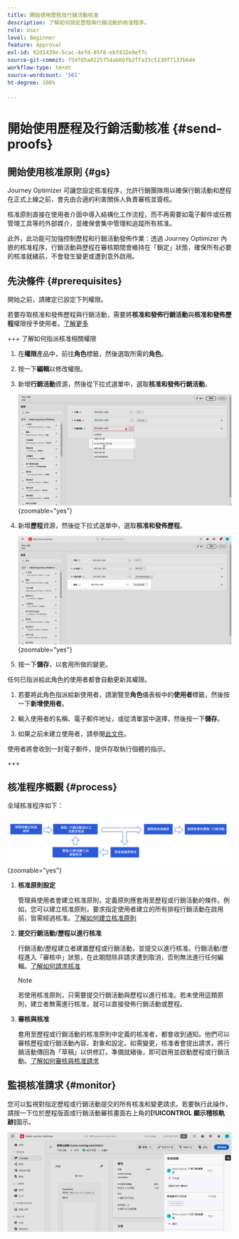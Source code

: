 ```yaml
---
title: 開始使用歷程及行銷活動核准
description: 了解如何設定歷程與行銷活動的核准程序。
role: User
level: Beginner
feature: Approval
exl-id: 92d1439e-5cac-4e7d-85f8-ebf432e9ef7c
source-git-commit: f5df65a0225754ab66fb2ffa33c5130f7137b644
workflow-type: tm+mt
source-wordcount: '561'
ht-degree: 100%

---
```


# 開始使用歷程及行銷活動核准 {#send-proofs}

## 開始使用核准原則 {#gs}

Journey Optimizer 可讓您設定核准程序，允許行銷團隊用以確保行銷活動和歷程在正式上線之前，會先由合適的利害關係人負責審核並簽核。

核准原則直接在使用者介面中導入結構化工作流程，而不再需要如電子郵件或任務管理工具等的外部媒介，並確保會集中管理和追蹤所有核准。

此外，此功能可加強控制歷程和行銷活動發佈作業：透過 Journey Optimizer 內嵌的核准程序，行銷活動與歷程在審核期間會維持在「鎖定」狀態，確保所有必要的核准就緒前，不會發生變更或遭到意外啟用。

## 先決條件 {#prerequisites}

開始之前，請確定已設定下列權限。

若要存取核准和發佈歷程與行銷活動，需要將&#x200B;**核准和發佈行銷活動**&#x200B;與&#x200B;**核准和發佈歷程**&#x200B;權限授予使用者。[了解更多](../administration/permissions.md)

+++  了解如何指派核准相關權限

1. 在&#x200B;**權限**&#x200B;產品中，前往&#x200B;**角色**&#x200B;標籤，然後選取所需的&#x200B;**角色**。

1. 按一下&#x200B;**編輯**&#x200B;以修改權限。

1. 新增&#x200B;**行銷活動**&#x200B;資源，然後從下拉式選單中，選取&#x200B;**核准和發佈行銷活動**。

   ![](assets/permissions_approval.png){zoomable="yes"}

1. 新增&#x200B;**歷程**&#x200B;資源，然後從下拉式選單中，選取&#x200B;**核准和發佈歷程**。

   ![](assets/permissions_approval_2.png){zoomable="yes"}

1. 按一下&#x200B;**儲存**，以套用所做的變更。

任何已指派給此角色的使用者都會自動更新其權限。

1. 若要將此角色指派給新使用者，請瀏覽至&#x200B;**角色**&#x200B;儀表板中的&#x200B;**使用者**&#x200B;標籤，然後按一下&#x200B;**新增使用者**。

1. 輸入使用者的名稱、電子郵件地址，或從清單當中選擇，然後按一下&#x200B;**儲存**。

1. 如果之前未建立使用者，請參閱[此文件](https://experienceleague.adobe.com/zh-hant/docs/experience-platform/access-control/abac/permissions-ui/users)。

使用者將會收到一封電子郵件，提供存取執行個體的指示。

+++

## 核准程序概觀 {#process}

全域核准程序如下：

![](assets/approval-process.png){zoomable="yes"}

1. **核准原則設定**

   管理員使用者會建立核准原則，定義原則應套用至歷程或行銷活動的條件。例如，您可以建立核准原則，要求指定使用者建立的所有排程行銷活動在啟用前，皆需經過核准。[了解如何建立核准原則](approval-policies.md)

1. **提交行銷活動/歷程以進行核准**

   行銷活動/歷程建立者建置歷程或行銷活動，並提交以進行核准。行銷活動/歷程進入「審核中」狀態，在此期間除非請求遭到取消，否則無法進行任何編輯。[了解如何請求核准](request-approval.md)

   >[!NOTE]
   >
   >若使用核准原則，只需要提交行銷活動與歷程以進行核准。若未使用這類原則，建立者無需進行核准，就可以直接發佈行銷活動或歷程。

1. **審核與核准**

   套用至歷程或行銷活動的核准原則中定義的核准者，都會收到通知。他們可以審核歷程或行銷活動內容、對象和設定。如需變更，核准者會提出請求，將行銷活動傳回為「草稿」以供修訂。準備就緒後，即可啟用並啟動歷程或行銷活動。[了解如何審核與核准請求](review-approve-request.md)

## 監視核准請求 {#monitor}

您可以監視對指定歷程或行銷活動提交的所有核准和變更請求。若要執行此操作，請按一下位於歷程版面或行銷活動審核畫面右上角的&#x200B;**[!UICONTROL 顯示稽核軌跡]**&#x200B;圖示。

![](assets/monitor-requests.png)
